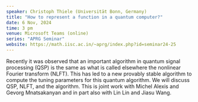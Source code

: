 ```yaml
---
speaker: Christoph Thiele (Universität Bonn, Germany)
title: "How to represent a function in a quantum computer?"
date: 6 Nov, 2024
time: 3 pm
venue: Microsoft Teams (online)
series: "APRG Seminar"
website: https://math.iisc.ac.in/~aprg/index.php?id=seminar24-25
---
```


Recently it was observed that an important algorithm in quantum signal processing (QSP) is the same as what is
called elsewhere the nonlinear Fourier transform (NLFT). This has led to a new provably stable algorithm to
compute the tuning parameters for this quantum algorithm. We will discuss QSP, NLFT, and the algorithm.
This is joint work with Michel Alexis and Gevorg Mnatsakanyan and in part also with Lin Lin and Jiasu Wang.
